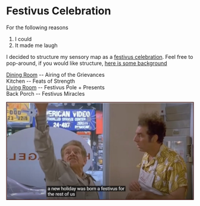 # Festivus Celebration

For the following reasons 
1. I could
3. It made me laugh  

I decided to structure my sensory map as a [festivus celebration](https://www.youtube.com/watch?v=HX55AzGku5Y). Feel free to pop-around, if you would like structure, [here is some background](220_whyThisCountsAsAMap.md) 

[Dining Room](https://github.com/SageGrey/exp-exp-exp/blob/main/xxxxx_locations/4_DiningRoom.md) -- Airing of the Grievances    
Kitchen -- Feats of Strength   
[Living Room](5_livingRoom.md) -- Festivus Pole + Presents   
Back Porch -- Festivus Miracles 

![FestivusRestOFUs](https://github.com/SageGrey/exp-exp-exp/blob/main/ooooo_mixedMedia/i6_festivusForRestOfUs.jpg)
